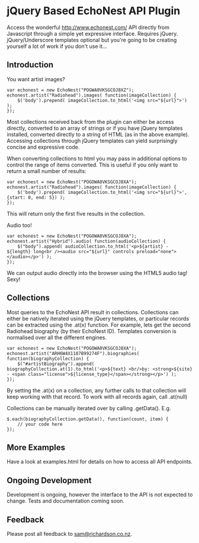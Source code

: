 jQuery Based EchoNest API Plugin
================================
Access the wonderful <http://www.echonest.com/> API directly from Javascript through a simple yet expressive interface. Requires jQuery. jQuery/Underscore templates optional but you're going to be creating yourself a lot of work if you don't use it...

Introduction
------------
You want artist images?

	var echonest = new EchoNest("POGWA0VKSGCOJ8XZ");
	echonest.artist("Radiohead").images( function(imageCollection) {
		$('body').prepend( imageCollection.to_html('<img src="${url}">') );
	});
	
Most collections received back from the plugin can either be access directly, converted to an array of strings or if you have jQuery templates installed, converted directly to a string of HTML (as in the above example). Accessing collections through jQuery templates can yield surprisingly concise and expressive code.

When converting collections to html you may pass in additional options to control the range of items converted. This is useful if you only want to return a small number of results:

	var echonest = new EchoNest("POGOWA0VKSGCOJ8XA");
	echonest.artist("Radiohead").images( function(imageCollection) {
		$('body').prepend( imageCollection.to_html('<img src="${url}">', {start: 0, end: 5}) );
	});

This will return only the first five results in the collection.

Audio too!

	var echonest = new EchoNest("POGOWA0VKSGCOJ8XA");
	echonest.artist("Hybrid").audio( function(audioCollection) {
		$("body").append( audioCollection.to_html('<p>${artist} - ${length} long<br /><audio src="${url}" controls preload="none"></audio></p>') );
	});

We can output audio directly into the browser using the HTML5 audio tag! Sexy!

Collections
-----------
Most queries to the EchoNest API result in collections. Collections can either be natively iterated using the jQuery templates, or particular records can be extracted using the .at(x) function. For example, lets get the second Radiohead biography (by their EchoNest ID). Templates conversion is normalised over all the different engines.

	var echonest = new EchoNest("POGOWA0VKSGCOJ8XA");
	echonest.artist("ARH6W4X1187B99274F").biographies( function(biographyCollection) {
		$("#artistBiography").append( biographyCollection.at(1).to_html('<p>${text} <br/>by: <strong>${site} - <span class="license">${license_type}</span></strong></p>') );
	});

By setting the .at(x) on a collection, any further calls to that collection will keep working with that record. To work with all records again, call .at(null)

Collections can be manually iterated over by calling .getData(). E.g.

	$.each(biographyCollection.getData(), function(count, item) {
		// your code here
	});
	
More Examples
-------------
Have a look at examples.html for details on how to access all API endpoints.

Ongoing Development
-------------------
Development is ongoing, however the interface to the API is not expected to change. Tests and documentation coming soon.

Feedback
--------
Please post all feedback to sam@richardson.co.nz.
